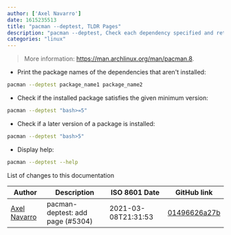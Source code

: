 ```yaml
---
author: ['Axel Navarro']
date: 1615235513
title: "pacman --deptest, TLDR Pages"
description: "pacman --deptest, Check each dependency specified and return a list of dependencies that are not currently satisfied on the system."
categories: "linux"
---
```

> More information: <https://man.archlinux.org/man/pacman.8>.

- Print the package names of the dependencies that aren't installed:

```bash
pacman --deptest package_name1 package_name2
```

- Check if the installed package satisfies the given minimum version:

```bash
pacman --deptest "bash>=5"
```

- Check if a later version of a package is installed:

```bash
pacman --deptest "bash>5"
```

- Display help:

```bash
pacman --deptest --help
```
List of changes to this documentation


Author | Description | ISO 8601 Date | GitHub link
------|-----|-----|-----
[Axel Navarro](mailto:navarroaxel@gmail.com) | pacman-deptest: add page (#5304) | 2021-03-08T21:31:53 | [01496626a27b](https://github.com/tldr-pages/tldr/commit/01496626a27bfeb681ecf51130dc32c0d114d42b)

